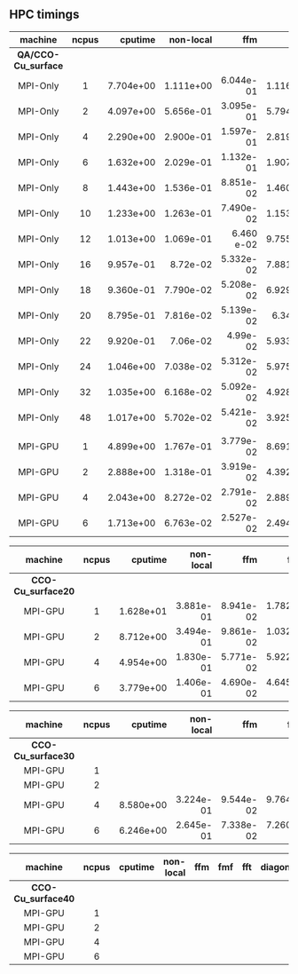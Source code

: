 
## HPC timings
| machine     | ncpus  |   cputime | non-local |       ffm |       fmf |       fft | diagonalize | 
| :----:      | :----: |       ---:|        --:|        --:|        --:|      ---: |          --:|  
| **QA/CCO-Cu_surface**
| MPI-Only    | 1      | 7.704e+00 | 1.111e+00 | 6.044e-01 | 1.116e+00 | 1.872e+00 | 2.167e-02 |
| MPI-Only    | 2      | 4.097e+00 | 5.656e-01 | 3.095e-01 | 5.794e-01 | 1.053e+00 | 1.021e-02 | 
| MPI-Only    | 4      | 2.290e+00 | 2.900e-01 | 1.597e-01 | 2.819e-01 | 5.336e-01 | 9.938e-03 | 
| MPI-Only    | 6      | 1.632e+00 | 2.029e-01 | 1.132e-01 | 1.907e-01 | 3.666e-01 | 2.049e-02 | 
| MPI-Only    | 8      | 1.443e+00 | 1.536e-01 | 8.851e-02 | 1.460e-01 | 2.980e-01 | 9.827e-03 |
| MPI-Only    | 10     | 1.233e+00 | 1.263e-01 | 7.490e-02 | 1.153e-01 | 2.572e-01 | 1.002e-02 |
| MPI-Only    | 12     | 1.013e+00 | 1.069e-01 | 6.460 e-02  | 9.755e-02 | 2.177e-01 | 9.765e-03 | 
| MPI-Only    | 16     | 9.957e-01 | 8.72e-02  | 5.332e-02 | 7.881e-02 | 1.789e-01 | 9.724e-03 | 
| MPI-Only    | 18     | 9.360e-01 | 7.790e-02 | 5.208e-02| 6.929e-02 | 1.674e-01 | 1.174e-02 | 
| MPI-Only    | 20     | 8.795e-01 | 7.816e-02 | 5.139e-02 | 6.34e-02  | 1.530e-01 | 2.859e-02 | 
| MPI-Only    | 22     | 9.920e-01 | 7.06e-02  | 4.99e-02  | 5.933e-02 | 1.408e-01 | 1.129e-02 | 
| MPI-Only    | 24     | 1.046e+00 | 7.038e-02 | 5.312e-02 | 5.975e-02 | 1.432e-01 | 1.416e-02 | 
| MPI-Only    | 32     | 1.035e+00 | 6.168e-02 | 5.092e-02 | 4.928e-02 | 1.356e-01 | 1.380e-02 | 
| MPI-Only    | 48     | 1.017e+00 | 5.702e-02 | 5.421e-02 | 3.925e-02 | 1.278e-01 | 1.487e-02 | 
|      |      |  |  |  |  |  |  | |
| MPI-GPU     | 1     | 4.899e+00 | 1.767e-01 | 3.779e-02 | 8.691e-02 | 2.554e+00 | 9.723e-03 | 
| MPI-GPU     | 2     | 2.888e+00 | 1.318e-01 | 3.919e-02 | 4.392e-02 | 1.645e+00 | 9.405e-03 | 
| MPI-GPU     | 4     | 2.043e+00 | 8.272e-02 | 2.791e-02 | 2.889e-02 | 1.349e+00 | 1.004e-02 | 
| MPI-GPU     | 6     | 1.713e+00 | 6.763e-02 | 2.527e-02 | 2.494e-02 | 1.256e+00 | 9.991e-03 | 


| machine     | ncpus  |   cputime | non-local |       ffm |       fmf |       fft | diagonalize |
| :----:      | :----: |       ---:|        --:|        --:|        --:|      ---: |          --:|
| **CCO-Cu_surface20**
| MPI-GPU     | 1   | 1.628e+01 | 3.881e-01 | 8.941e-02 | 1.782e-01 | 5.377e+00 | 3.050e-02 | 
| MPI-GPU     | 2   | 8.712e+00 | 3.494e-01 | 9.861e-02 | 1.032e-01 | 3.664e+00 | 2.659e-02 |
| MPI-GPU     | 4   | 4.954e+00 | 1.830e-01 | 5.771e-02 | 5.922e-02 | 2.271e+00 | 1.139e-02 |
| MPI-GPU     | 6   | 3.779e+00 | 1.406e-01 | 4.690e-02 | 4.645e-02 | 1.819e+00 | 1.102e-02 | 


| machine     | ncpus  |   cputime | non-local |       ffm |       fmf |       fft | diagonalize |
| :----:      | :----: |       ---:|        --:|        --:|        --:|      ---: |          --:|
| **CCO-Cu_surface30**
| MPI-GPU     | 1    |  |  |  |  |  |  |  |
| MPI-GPU     | 2    |  |  |  | |  | |  |
| MPI-GPU     | 4   | 8.580e+00 | 3.224e-01  | 9.544e-02  | 9.764e-02 | 3.326e+00 | 1.147e-02|
| MPI-GPU     | 6   | 6.246e+00 | 2.645e-01  | 7.338e-02  | 7.260e-02 | 2.528e+00 | 3.451e-02|  




| machine     | ncpus  |   cputime | non-local |       ffm |       fmf |       fft | diagonalize |
| :----:      | :----: |       ---:|        --:|        --:|        --:|      ---: |          --:|
| **CCO-Cu_surface40**
| MPI-GPU     | 1    |  |  |  |  |  |  |  |
| MPI-GPU     | 2    |  |  |  | |  | |  |
| MPI-GPU     | 4   |  |  |   |  |  | 
| MPI-GPU     | 6   |  |  |   |  | | |  
